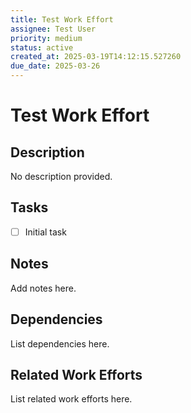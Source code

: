```yaml
---
title: Test Work Effort
assignee: Test User
priority: medium
status: active
created_at: 2025-03-19T14:12:15.527260
due_date: 2025-03-26
---
```


# Test Work Effort

## Description
No description provided.

## Tasks
- [ ] Initial task

## Notes
Add notes here.

## Dependencies
List dependencies here.

## Related Work Efforts
List related work efforts here.